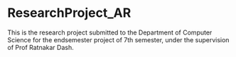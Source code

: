 # ResearchProject_AR
This is the research project submitted to the Department of Computer Science for the endsemester project of 7th semester, under the supervision of Prof Ratnakar Dash.
